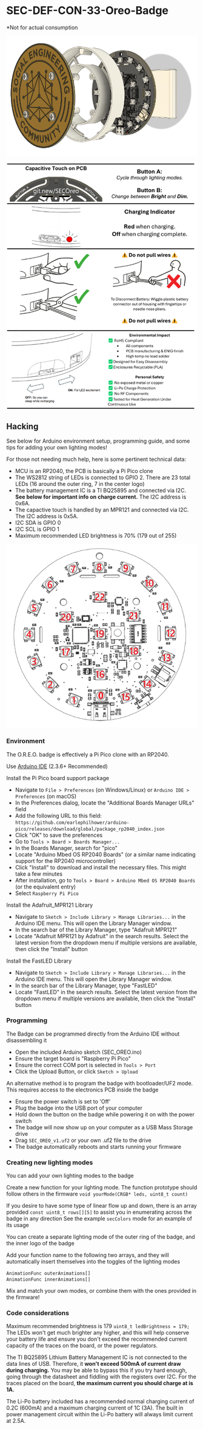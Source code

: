 # SEC-DEF-CON-33-Oreo-Badge
*Not for actual consumption

![O.R.E.O. Badge Exploded View](images/ExplodedView_sm.png?raw=true "O.R.E.O. Badge Exploded View")

![O.R.E.O. Badge Guide](images/Guide.png?raw=true "O.R.E.O. Badge Guide")

## Hacking

See below for Arduino environment setup, programming guide, and some tips for adding your own lighting modes!

For those not needing much help, here is some pertinent technical data:
- MCU is an RP2040, the PCB is basically a Pi Pico clone
- The WS2812 string of LEDs is connected to GPIO 2. There are 23 total LEDs (16 around the outer ring, 7 in the center logo)
- The battery management IC is a TI BQ25895 and connected via I2C. <b>See below for important info on charge current.</b> The I2C address is 0x6A.
- The capactive touch is handled by an MPR121 and connected via I2C. The I2C address is 0x5A.
- I2C SDA is GPIO 0
- I2C SCL is GPIO 1
- Maximum recommended LED brightness is 70% (179 out of 255)

![O.R.E.O. Badge LED Map](images/LEDs_sm.png?raw=true "O.R.E.O. LED Map")

### Environment

The O.R.E.O. badge is effectively a Pi Pico clone with an RP2040.

Use [Arduino IDE](https://www.arduino.cc/en/software/#ide) (2.3.6+ Recommended)

Install the Pi Pico board support package
- Navigate to `File > Preferences` (on Windows/Linux) or `Arduino IDE > Preferences` (on macOS)
- In the Preferences dialog, locate the "Additional Boards Manager URLs" field
- Add the following URL to this field:
`https://github.com/earlephilhower/arduino-pico/releases/download/global/package_rp2040_index.json`
- Click "OK" to save the preferences
- Go to `Tools > Board > Boards Manager...`
- In the Boards Manager, search for "pico"
- Locate "Arduino Mbed OS RP2040 Boards" (or a similar name indicating support for the RP2040 microcontroller)
- Click "Install" to download and install the necessary files. This might take a few minutes
- After installation, go to `Tools > Board > Arduino Mbed OS RP2040 Boards` (or the equivalent entry)
- Select `Raspberry Pi Pico`

Install the Adafruit_MPR121 Library
- Navigate to `Sketch > Include Library > Manage Libraries...` in the Arduino IDE menu. This will open the Library Manager window.
- In the search bar of the Library Manager, type "Adafruit MPR121"
- Locate "Adafruit MPR121 by Adafruit" in the search results. Select the latest version from the dropdown menu if multiple versions are available, then click the "Install" button

Install the FastLED Library
- Navigate to `Sketch > Include Library > Manage Libraries...` in the Arduino IDE menu. This will open the Library Manager window.
- In the search bar of the Library Manager, type "FastLED"
- Locate "FastLED" in the search results. Select the latest version from the dropdown menu if multiple versions are available, then click the "Install" button

### Programming

The Badge can be programmed directly from the Arduino IDE without disassembling it
- Open the included Arduino sketch (SEC_OREO.ino)
- Ensure the target board is "Raspberry Pi Pico"
- Ensure the correct COM port is selected in `Tools > Port`
- Click the Upload Button, or click `Sketch > Upload`

An alternative method is to program the badge with bootloader/UF2 mode. This requires access to the electronics PCB inside the badge
- Ensure the power switch is set to 'Off'
- Plug the badge into the USB port of your computer
- Hold down the button on the badge while powering it on with the power switch
- The badge will now show up on your computer as a USB Mass Storage drive
- Drag `SEC_OREO_v1.uf2` or your own .uf2 file to the drive
- The badge automatically reboots and starts running your firmware

### Creating new lighting modes

You can add your own lighting modes to the badge

Create a new function for your lighting mode. The function prototype should follow others in the firmware
`void yourMode(CRGB* leds, uint8_t count)`

If you desire to have some type of linear flow up and down, there is an array provided `const uint8_t rows[][5]` to assist you in enumerating across the badge in any direction
See the example `secColors` mode for an example of its usage

You can create a separate lighting mode of the outer ring of the badge, and the inner logo of the badge

Add your function name to the following two arrays, and they will automatically insert themselves into the toggles of the lighting modes
```
AnimationFunc outerAnimations[]
AnimationFunc innerAnimations[]
```

Mix and match your own modes, or combine them with the ones provided in the firmware!

### Code considerations

Maximum recommended brightness is 179 `uint8_t ledBrightness = 179;` The LEDs won't get much brighter any higher, and this will help conserve your battery life and ensure you don't exceed the recommended current capacity of the traces on the board, or the power regulators.

The TI BQ25895 Lithium Battery Management IC is not connected to the data lines of USB. Therefore, it <b>won't exceed 500mA of current draw during charging.</b> You may be able to bypass this if you try hard enough, going through the datasheet and fiddling with the registers over I2C. For the traces placed on the board, <b>the maximum current you should charge at is 1A.</b>

The Li-Po battery included has a recommended normal charging current of 0.2C (600mA) and a maximum charging current of 1C (3A). The built in power management circuit within the Li-Po battery will always limit current at 2.5A.

